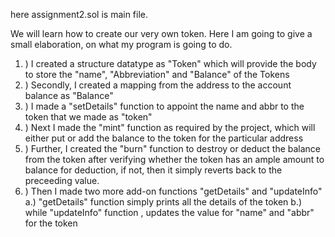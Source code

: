 here assignment2.sol is main file.

We will learn how to create our very own token.
Here I am going to give a small elaboration, on what my program is going to do.

1. ) I created a structure datatype as "Token" which will provide the body to store the "name", "Abbreviation" and "Balance" of the Tokens
2. ) Secondly, I created a mapping from the address to the account balance as "Balance"
3. ) I made a "setDetails" function to appoint the name and abbr to the token that we made as "token"
4. ) Next I made the "mint" function as required by the project, which will either put or add the balance to the token for the particular address
5. ) Further, I created the "burn" function to destroy or deduct the balance from the token after verifying whether the token has an ample amount to balance for
     deduction, if not, then it simply reverts back to the preceeding value.
6. ) Then I made two more add-on functions "getDetails" and "updateInfo"
      a.) "getDetails" function simply prints all the details of the token
      b.) while "updateInfo" function , updates the value for "name" and "abbr" for the token
